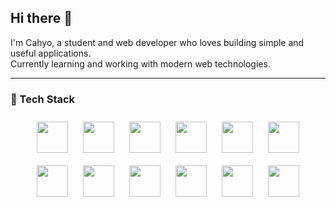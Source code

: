 ## Hi there 👋

I'm Cahyo, a student and web developer who loves building simple and useful applications.  
Currently learning and working with modern web technologies.

---

### 🎨 Tech Stack

<div align="center">
  <img src="https://cdn.jsdelivr.net/gh/devicons/devicon/icons/html5/html5-original.svg" width="50" style="margin: 10px;" />
  <img src="https://cdn.jsdelivr.net/gh/devicons/devicon/icons/css3/css3-original.svg" width="50" style="margin: 10px;" />
  <img src="https://cdn.jsdelivr.net/gh/devicons/devicon/icons/bootstrap/bootstrap-original.svg" width="50" style="margin: 10px;" />
  <img src="https://cdn.jsdelivr.net/gh/devicons/devicon/icons/javascript/javascript-original.svg" width="50" style="margin: 10px;" />
  <img src="https://cdn.jsdelivr.net/gh/devicons/devicon/icons/react/react-original.svg" width="50" style="margin: 10px;" />
  <img src="https://cdn.jsdelivr.net/gh/devicons/devicon/icons/python/python-original.svg" width="50" style="margin: 10px;" />

  <br>

  <img src="https://cdn.jsdelivr.net/gh/devicons/devicon/icons/git/git-original.svg" width="50" style="margin: 10px;"/>
  <img src="https://cdn.jsdelivr.net/gh/devicons/devicon/icons/nodejs/nodejs-original.svg" width="50" style="margin: 10px;"/>
  <img src="https://cdn.jsdelivr.net/gh/devicons/devicon/icons/nextjs/nextjs-line.svg" width="50" style="margin: 10px;"/>
  <img src="https://cdn.jsdelivr.net/gh/devicons/devicon/icons/mongodb/mongodb-original.svg" width="50" style="margin: 10px;"/>
  <img src="https://cdn.jsdelivr.net/gh/devicons/devicon/icons/mysql/mysql-original.svg" width="50" style="margin: 10px;"/>
  <img src="https://cdn.jsdelivr.net/gh/devicons/devicon/icons/figma/figma-original.svg" width="50" style="margin: 10px;"/>
</div>

